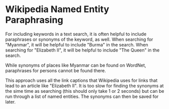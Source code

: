 # Wikipedia Named Entity Paraphrasing

For including keywords in a text search, it is often helpful to include paraphrases or synonyms of the keyword, as well. 
When searching for "Myanmar", it will be helpful to include "Burma" in the search. When searching for "Elizabeth II", it
will be helpful to include "The Queen" in the search.

While synonyms of places like Myanmar can be found on WordNet, paraphrases for persons cannot be found there. 

This approach uses all the link captions that Wikipedia uses for links that lead to an article like "Elizabeth II". It is too slow for finding
the synonyms at the sime time as searching (this should only take 1 or 2 seconds) but can be run through a list of named entities. The synonyms
can then be saved for later.
